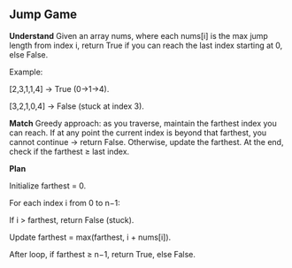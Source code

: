## Jump Game
**Understand**
Given an array nums, where each nums[i] is the max jump length from index i, return True if you can reach the last index starting at 0, else False.

Example:

[2,3,1,1,4] → True (0→1→4).

[3,2,1,0,4] → False (stuck at index 3).


**Match**
Greedy approach: as you traverse, maintain the farthest index you can reach. If at any point the current index is beyond that farthest, you cannot continue → return False. Otherwise, update the farthest. At the end, check if the farthest ≥ last index.

**Plan**

Initialize farthest = 0.

For each index i from 0 to n−1:

If i > farthest, return False (stuck).

Update farthest = max(farthest, i + nums[i]).

After loop, if farthest ≥ n−1, return True, else False.